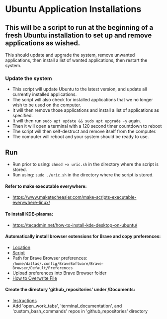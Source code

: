 # Ubuntu Application Installations
## This will be a script to run at the beginning of a fresh Ubuntu installation to set up and remove applications as wished.

This should update and upgrade the system, remove unwanted applications, then install a list of wanted applications, then restart the system.

### Update the system

* This script will update Ubuntu to the latest version, and update all currently installed applications.
* The script will also check for installed applications that we no longer wish to be used on the computer.
* It will then remove those applications and install a list of applications as specified.
* It will then run `sudo apt update && sudo apt upgrade -y` again.
* Then it will open a terminal with a 120 second timer countdown to reboot
* The script will then self-destruct and remove itself from the computer.
* The computer will reboot and your system should be ready to use.

## Run 

* Run prior to using: `chmod +x uric.sh` in the directory where the script is stored.
* Run using: `sudo ./uric.sh` in the directory where the script is stored.

#### Refer to make executable everywhere:

* https://www.maketecheasier.com/make-scripts-executable-everywhere-linux/

#### To install KDE-plasma:

* https://tecadmin.net/how-to-install-kde-desktop-on-ubuntu/

#### Automatically install browser extensions for Brave and copy preferences:

* [Location](https://www.reddit.com/r/brave_browser/comments/hetngh/where_does_brave_store_extensions_from_the_chrome/)
* [Script](https://www.reddit.com/r/brave_browser/comments/hetngh/where_does_brave_store_extensions_from_the_chrome/)
* Path for Brave Browser preferences: `/home/dallas/.config/BraveSoftware/Brave-Browser/Default/Preferences`
* Upload preferences into Brave Browser folder
* [How to Overwrite File](https://stackoverflow.com/questions/4676459/write-to-file-but-overwrite-it-if-it-exists)

#### Create the directory 'github_repositories' under /Documents:

* [Instructions](https://linuxhandbook.com/make-directory-only-if-doesnt-exist/)
* Add 'open_work_tabs', 'terminal_documentation', and 'custom_bash_commands' repos in 'github_repositories' directory